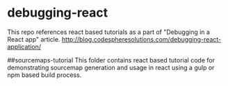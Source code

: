 # debugging-react
This repo references react based tutorials as a part of "Debugging in a React app" article.
http://blog.codespheresolutions.com/debugging-react-application/

##sourcemaps-tutorial
This folder contains react based tutorial code for demonstrating sourcemap generation and usage in react using a gulp or npm based build process.
